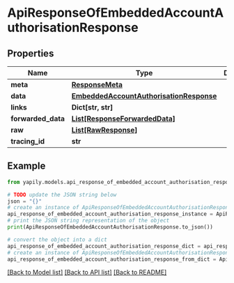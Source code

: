 # ApiResponseOfEmbeddedAccountAuthorisationResponse


## Properties

Name | Type | Description | Notes
------------ | ------------- | ------------- | -------------
**meta** | [**ResponseMeta**](ResponseMeta.md) |  | [optional] 
**data** | [**EmbeddedAccountAuthorisationResponse**](EmbeddedAccountAuthorisationResponse.md) |  | [optional] 
**links** | **Dict[str, str]** |  | [optional] 
**forwarded_data** | [**List[ResponseForwardedData]**](ResponseForwardedData.md) |  | [optional] 
**raw** | [**List[RawResponse]**](RawResponse.md) |  | [optional] 
**tracing_id** | **str** |  | [optional] 

## Example

```python
from yapily.models.api_response_of_embedded_account_authorisation_response import ApiResponseOfEmbeddedAccountAuthorisationResponse

# TODO update the JSON string below
json = "{}"
# create an instance of ApiResponseOfEmbeddedAccountAuthorisationResponse from a JSON string
api_response_of_embedded_account_authorisation_response_instance = ApiResponseOfEmbeddedAccountAuthorisationResponse.from_json(json)
# print the JSON string representation of the object
print(ApiResponseOfEmbeddedAccountAuthorisationResponse.to_json())

# convert the object into a dict
api_response_of_embedded_account_authorisation_response_dict = api_response_of_embedded_account_authorisation_response_instance.to_dict()
# create an instance of ApiResponseOfEmbeddedAccountAuthorisationResponse from a dict
api_response_of_embedded_account_authorisation_response_from_dict = ApiResponseOfEmbeddedAccountAuthorisationResponse.from_dict(api_response_of_embedded_account_authorisation_response_dict)
```
[[Back to Model list]](../README.md#documentation-for-models) [[Back to API list]](../README.md#documentation-for-api-endpoints) [[Back to README]](../README.md)



